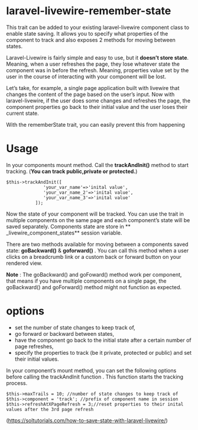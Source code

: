 # laravel-livewire-remember-state
This trait can be added to your existing laravel-livewire component class to enable state saving. It allows you to specify what properties of the component to track and also exposes 2 methods for moving between states.

Laravel-Livewire is fairly simple and easy to use, but it <strong>doesn’t store state</strong>. Meaning, when a user refreshes the page, they lose whatever state the component was in before the refresh. Meaning, properties value set by the user in the course of interacting with your component will be lost.

Let’s take, for example, a single page application built with livewire that changes the content of the page based on the user’s input. Now with laravel-livewire, if the user does some changes and refreshes the page, the component properties go back to their initial value and the user loses their current state.

With the rememberState trait, you can easily prevent this from happening

# Usage
In your components mount method. Call the **trackAndInit()** method to start tracking.  (**You can track public,private or protected.**)

    $this->trackAndInit([
                  'your_var_name'=>'inital value',
                  'your_var_name_2'=>'inital value',
                  'your_var_name_3'=>'inital value'
               ]);
               

Now the state of your component will be tracked. You can use the trait in multiple components on the same page and each component’s state will be saved separately. Components state are store in ** _livewire_component_states** session variable.

There are two methods available for moving between a components saved state:
**goBackward()** & **goforward()** . You can call this method when a user clicks on a breadcrumb link or a custom back or forward button on your rendered view.

**Note** : The goBackward() and goFoward() method work per component, that means if you have multiple components on a single page, the goBackward() and goForward() method might not function as expected.

# options
- set the number of state changes to keep track of,
- go forward or backward between states,
- have the component go back to the initial state after a certain number of page refreshes,
- specify the properties to track (be it private, protected or public) and set their initial values.

In your component’s mount method, you can set the following options before calling the trackAndInit function . This function starts the tracking process.


    $this->maxTrails = 10; //number of state changes to keep track of
    $this->component = 'track'; //prefix of component name in session
    $this->refreshAtXPageRefresh = 3;//reset properties to their inital values after the 3rd page refresh
    
    
    
(https://soltutorials.com/how-to-save-state-with-laravel-livewire/)
